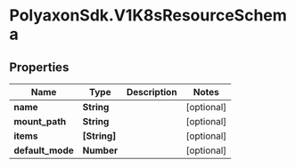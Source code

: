 # PolyaxonSdk.V1K8sResourceSchema

## Properties

Name | Type | Description | Notes
------------ | ------------- | ------------- | -------------
**name** | **String** |  | [optional] 
**mount_path** | **String** |  | [optional] 
**items** | **[String]** |  | [optional] 
**default_mode** | **Number** |  | [optional] 


